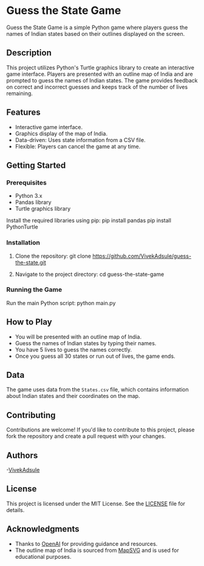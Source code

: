 # Guess the State Game

Guess the State Game is a simple Python game where players guess the names of Indian states based on their outlines displayed on the screen.

## Description

This project utilizes Python's Turtle graphics library to create an interactive game interface. Players are presented with an outline map of India and are prompted to guess the names of Indian states. The game provides feedback on correct and incorrect guesses and keeps track of the number of lives remaining.

## Features

- Interactive game interface.
- Graphics display of the map of India.
- Data-driven: Uses state information from a CSV file.
- Flexible: Players can cancel the game at any time.

## Getting Started

### Prerequisites

- Python 3.x
- Pandas library
- Turtle graphics library

Install the required libraries using pip:
pip install pandas
pip install PythonTurtle

### Installation

1. Clone the repository:
git clone https://github.com/VivekAdsule/guess-the-state.git

2. Navigate to the project directory:
cd guess-the-state-game

### Running the Game

Run the main Python script:
python main.py


## How to Play

- You will be presented with an outline map of India.
- Guess the names of Indian states by typing their names.
- You have 5 lives to guess the names correctly.
- Once you guess all 30 states or run out of lives, the game ends.

## Data

The game uses data from the `States.csv` file, which contains information about Indian states and their coordinates on the map.

## Contributing

Contributions are welcome! If you'd like to contribute to this project, please fork the repository and create a pull request with your changes.

## Authors

-[VivekAdsule](https://github.com/VivekAdsule)

## License

This project is licensed under the MIT License. See the [LICENSE](LICENSE) file for details.

## Acknowledgments

- Thanks to [OpenAI](https://openai.com) for providing guidance and resources.
- The outline map of India is sourced from [MapSVG](https://mapsvg.com/maps/india) and is used for educational purposes.
